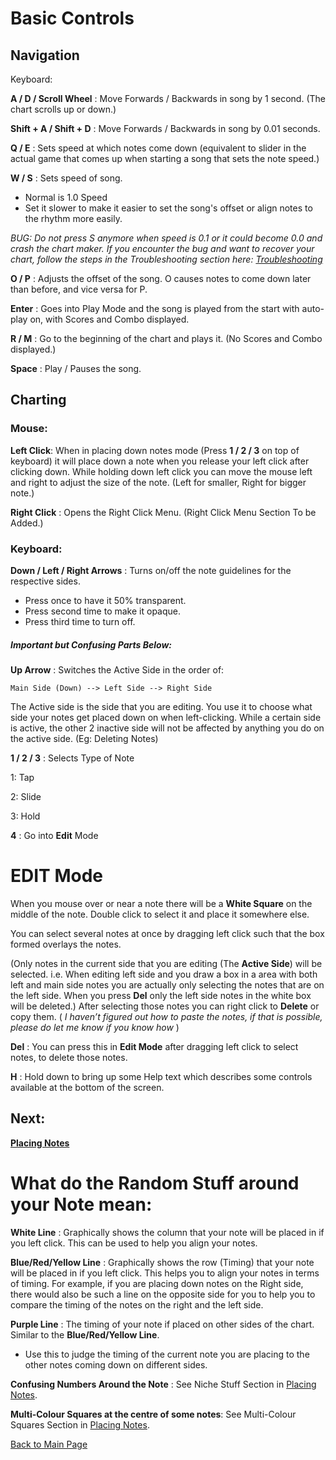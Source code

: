 
# Basic Controls


## Navigation

Keyboard:

**A / D / Scroll Wheel** : Move Forwards / Backwards in song by 1 second. (The chart scrolls up or down.)

**Shift + A / Shift + D** : Move Forwards / Backwards in song by 0.01 seconds.


**Q / E** : Sets speed at which notes come down (equivalent to slider in the actual game that comes up when starting a song that sets the note speed.)

**W / S** : Sets speed of song.
- Normal is 1.0 Speed
- Set it slower to make it easier to set the song's offset or align notes to the rhythm more easily.

_BUG: Do not press S anymore when speed is 0.1 or it could become 0.0 and crash the chart maker._
_If you encounter the bug and want to recover your chart, follow the steps in the Troubleshooting section here: [Troubleshooting](Placing%20Notes.md#Troubleshooting)_

**O / P** : Adjusts the offset of the song. O causes notes to come down later than before, and vice versa for P.

**Enter** : Goes into Play Mode and the song is played from the start with auto-play on, with Scores and Combo displayed.

**R / M** : Go to the beginning of the chart and plays it. (No Scores and Combo displayed.)

**Space** : Play / Pauses the song.



## Charting

### Mouse:

**Left Click**: When in placing down notes mode (Press **1 / 2 / 3** on top of keyboard) it will place down a note when you release your left click after clicking down. While holding down left click you can move the mouse left and right to adjust the size of the note. (Left for smaller, Right for bigger note.)

**Right Click** : Opens the Right Click Menu. (Right Click Menu Section To be Added.)

### Keyboard:

**Down / Left / Right Arrows** : Turns on/off the note guidelines for the respective sides.
- Press once to have it 50% transparent.
- Press second time to make it opaque.
- Press third time to turn off.


##### Important but Confusing Parts Below:

**Up Arrow** : Switches the Active Side in the order of:

	Main Side (Down) --> Left Side --> Right Side

The Active side is the side that you are editing. You use it to choose what side your notes get placed down on when left-clicking. While a certain side is active, the other 2 inactive side will not be affected by anything you do on the active side. (Eg: Deleting Notes)


**1 / 2 / 3** : Selects Type of Note

1: Tap

2: Slide

3: Hold


**4** : Go into **Edit** Mode

<h1 id="edit_mode">EDIT Mode</h1>

When you mouse over or near a note there will be a **White Square** on the middle of the note. Double click to select it and place it somewhere else.

You can select several notes at once by dragging left click such that the box formed overlays the notes.

(Only notes in the current side that you are editing (The **Active Side**) will be selected. i.e. When editing left side and you draw a box in a area with both left and main side notes you are actually only selecting the notes that are on the left side. When you press **Del** only the left side notes in the white box will be deleted.)
After selecting those notes you can right click to **Delete** or copy them. ( *I haven’t figured out how to paste the notes, if that is possible, please do let me know if you know how* )

**Del** : You can press this in **Edit Mode** after dragging left click to select notes, to delete those notes.

**H** : Hold down to bring up some Help text which describes some controls available at the bottom of the screen.


## Next:

**[Placing Notes](/Contents/Placing%20Notes.md)**


<h1 id="random_stuff">What do the Random Stuff around your Note mean:</h1>

**White Line** : Graphically shows the column that your note will be placed in if you left click. This can be used to help you align your notes.

**Blue/Red/Yellow Line** : Graphically shows the row (Timing) that your note will be placed in if you left click. This helps you to align your notes in terms of timing. For example, if you are placing down notes on the Right side, there would also be such a line on the opposite side for you to help you to compare the timing of the notes on the right and the left side.

**Purple Line** : The timing of your note if placed on other sides of the chart. Similar to the **Blue/Red/Yellow Line**.

- Use this to judge the timing of the current note you are placing to the other notes coming down on different sides.


**Confusing Numbers Around the Note** : See Niche Stuff Section in [Placing Notes](Placing%20Notes.md/#niche).

**Multi-Colour Squares at the centre of some notes**: See Multi-Colour Squares Section in [Placing Notes](Placing%20Notes.md/#multi-colour).

[Back to Main Page](https://github.com/TLChicken/dynamaker-guide)

